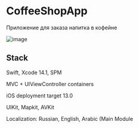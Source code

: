 # CoffeeShopApp

Приложение для заказа напитка в кофейне

![image](https://github.com/enalni/CoffeeShopApp/blob/main/demo.gif)

## Stack

Swift, Xcode 14.1, SPM

MVC + UIViewController containers

iOS deployment target 13.0

UIKit, Mapkit, AVKit

Localization: Russian, English, Arabic (Main Module
